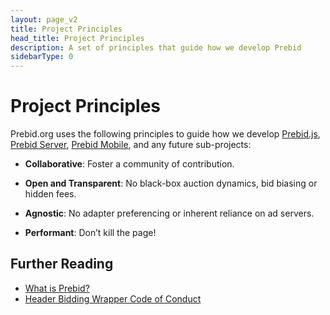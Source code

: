 ```yaml
---
layout: page_v2
title: Project Principles
head_title: Project Principles
description: A set of principles that guide how we develop Prebid
sidebarType: 0
---
```




# Project Principles

Prebid.org uses the following principles to guide how we develop [Prebid.js]({{site.baseurl}}/prebid/prebidjs.html), [Prebid Server](/prebid-server/overview/prebid-server-overview.html), [Prebid Mobile](/prebid-mobile/prebid-mobile.html), and any future sub-projects:

- **Collaborative**: Foster a community of contribution.

+ **Open and Transparent**: No black-box auction dynamics, bid biasing or hidden fees.

+ **Agnostic**: No adapter preferencing or inherent reliance on ad servers.

+ **Performant**: Don’t kill the page!

## Further Reading

+ [What is Prebid?](/overview/intro.html)
+ [Header Bidding Wrapper Code of Conduct](https://prebid.org/code-of-conduct/)
